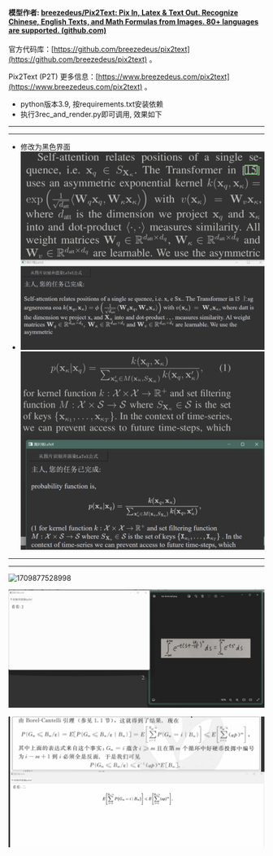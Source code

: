 #### 模型作者: [breezedeus/Pix2Text: Pix In, Latex &amp; Text Out. Recognize Chinese, English Texts, and Math Formulas from Images. 80+ languages are supported. (github.com)](https://github.com/breezedeus/Pix2Text)

官方代码库：[https://github.com/breezedeus/pix2text](https://github.com/breezedeus/pix2text) 。

Pix2Text (P2T) 更多信息：[https://www.breezedeus.com/pix2text](https://www.breezedeus.com/pix2text) 。

- python版本3.9, 按requirements.txt安装依赖
- 执行3rec_and_render.py即可调用, 效果如下

---

---

- 修改为黑色界面
- ![1709882150094](image/README/1709882150094.png) ![1709882178752](image/README/1709882178752.png)

---

---

![1709877528998](image/README_cn/1709877528998.gif)

![1709877536842](image/README_cn/1709877536842.gif)

![1709877543663](image/README_cn/1709877543663.gif)
